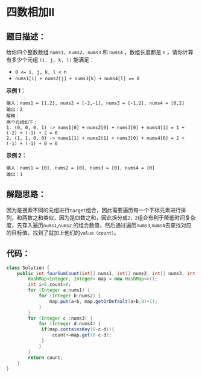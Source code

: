 # 四数相加II

## 题目描述：

给你四个整数数组 `nums1`、`nums2`、`nums3` 和 `nums4` ，数组长度都是 `n` ，请你计算有多少个元组 `(i, j, k, l)` 能满足：

- `0 <= i, j, k, l < n`
- `nums1[i] + nums2[j] + nums3[k] + nums4[l] == 0`

**示例 1：**

```
输入：nums1 = [1,2], nums2 = [-2,-1], nums3 = [-1,2], nums4 = [0,2]
输出：2
解释：
两个元组如下：
1. (0, 0, 0, 1) -> nums1[0] + nums2[0] + nums3[0] + nums4[1] = 1 + (-2) + (-1) + 2 = 0
2. (1, 1, 0, 0) -> nums1[1] + nums2[1] + nums3[0] + nums4[0] = 2 + (-1) + (-1) + 0 = 0
```

**示例 2：**

```
输入：nums1 = [0], nums2 = [0], nums3 = [0], nums4 = [0]
输出：1
```

## 解题思路：

因为是搜索不同的元组进行`target`组合，因此需要遍历每一个下标元素进行排列，和两数之和类似，因为是四数之和，因此拆分成`2，2`组合有利于降低时间复杂度，先存入遍历`nums1`,`nums2` 的组合数值，然后通过遍历`nums3`,`nums4`去查找对应的目标值，找到了就加上他们的`value（count）`。

## 代码：

```java
class Solution {
    public int fourSumCount(int[] nums1, int[] nums2, int[] nums3, int[] nums4) {
        HashMap<Integer, Integer> map = new HashMap<>();
        int i=0,count=0;
        for (Integer a:nums1) {
            for (Integer b:nums2) {
                map.put(a+b, map.getOrDefault(a+b,0)+1);
            }
        }
        for (Integer c :nums3) {
            for (Integer d:nums4) {
             if(map.containsKey(0-c-d)){
                 count+=map.get(0-c-d);
             }
            }
        }
        return count;
    }
}

```

